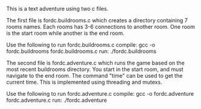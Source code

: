 This is a text adventure using two c files.

The first file is fordc.buildrooms.c which creates a directory containing 7 rooms names.
Each rooms has 3-6 connections to another room. One room is the start room while another
is the end room.

Use the following to run fordc.buildrooms.c
    compile:
        gcc -o fordc.buildrooms fordc.buildrooms.c
    run:
        ./fordc.buildrooms

The second file is fordc.adventure.c which runs the game based on the most
recent buildrooms directory. You start in the start room, and must navigate to the end room.
The command "time" can be used to get the current time. This is implemented using threading and mutexs.

Use the following to run fordc.adventure.c
    compile:
        gcc -o fordc.adventure fordc.adventure.c
    run:
        ./fordc.adventure


